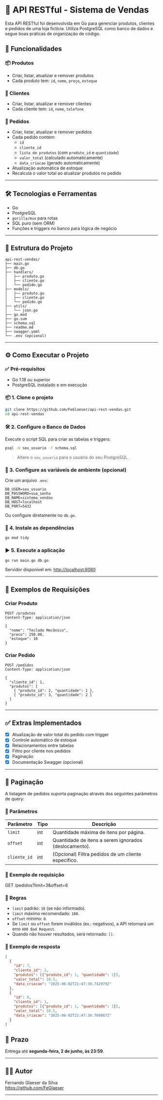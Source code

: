 # 🛒 API RESTful - Sistema de Vendas

Esta API RESTful foi desenvolvida em Go para gerenciar produtos, clientes e pedidos de uma loja fictícia. Utiliza PostgreSQL como banco de dados e segue boas práticas de organização de código.

## 🚀 Funcionalidades

### 📦 Produtos
- Criar, listar, atualizar e remover produtos
- Cada produto tem: `id`, `nome`, `preço`, `estoque`

### 👤 Clientes
- Criar, listar, atualizar e remover clientes
- Cada cliente tem: `id`, `nome`, `telefone`

### 🧾 Pedidos
- Criar, listar, atualizar e remover pedidos
- Cada pedido contém:
  - `id`
  - `cliente_id`
  - `lista de produtos` (com `produto_id` e `quantidade`)
  - `valor_total` (calculado automaticamente)
  - `data_criacao` (gerado automaticamente)
- Atualização automática de estoque
- Recalcula o valor total ao atualizar produtos no pedido

---

## 🛠️ Tecnologias e Ferramentas

- Go
- PostgreSQL
- `gorilla/mux` para rotas
- SQL puro (sem ORM)
- Funções e triggers no banco para lógica de negócio

---

## 📁 Estrutura do Projeto

```
api-rest-vendas/
├── main.go
├── db.go
├── handlers/
│   ├── produto.go
│   ├── cliente.go
│   └── pedido.go
├── models/
│   ├── produto.go
│   ├── cliente.go
│   └── pedido.go
├── utils/
│   └── json.go
├── go.mod
├── go.sum
├── schema.sql
├── readme.md
├── swagger.yaml
└── .env (opcional)
```

---

## ⚙️ Como Executar o Projeto

### ✅ Pré-requisitos

- Go 1.18 ou superior
- PostgreSQL instalado e em execução

### 📦 1. Clone o projeto

```bash
git clone https://github.com/FeGlaeser/api-rest-vendas.git
cd api-rest-vendas
```

### 🛠️ 2. Configure o Banco de Dados

Execute o script SQL para criar as tabelas e triggers:

```bash
psql -U seu_usuario -f schema.sql
```

> Altere o `seu_usuario` para o usuário do seu PostgreSQL.

### 🔐 3. Configure as variáveis de ambiente (opcional)

Crie um arquivo `.env`:

```env
DB_USER=seu_usuario
DB_PASSWORD=sua_senha
DB_NAME=sistema_vendas
DB_HOST=localhost
DB_PORT=5432
```

Ou configure diretamente no `db.go`.

### 🧰 4. Instale as dependências

```bash
go mod tidy
```

### ▶️ 5. Execute a aplicação

```bash
go run main.go db.go
```

Servidor disponível em: [http://localhost:8080](http://localhost:8080)

---

## 🔄 Exemplos de Requisições

### Criar Produto

```http
POST /produtos
Content-Type: application/json

{
  "nome": "Teclado Mecânico",
  "preco": 250.00,
  "estoque": 10
}
```

### Criar Pedido

```http
POST /pedidos
Content-Type: application/json

{
  "cliente_id": 1,
  "produtos": [
    { "produto_id": 2, "quantidade": 1 },
    { "produto_id": 3, "quantidade": 2 }
  ]
}
```

---

## ✅ Extras Implementados

- [x] Atualização de valor total do pedido com trigger
- [x] Controle automático de estoque
- [x] Relacionamentos entre tabelas
- [x] Filtro por cliente nos pedidos
- [x] Paginação
- [x] Documentação Swagger (opcional)

---

## 📄 Paginação

A listagem de pedidos suporta paginação através dos seguintes parâmetros de query:

### 🔹 Parâmetros

| Parâmetro   | Tipo   | Descrição                               |
|-------------|--------|-----------------------------------------|
| `limit`     | int    | Quantidade máxima de itens por página.  |
| `offset`    | int    | Quantidade de itens a serem ignorados (deslocamento). |
| `cliente_id`| int    | (Opcional) Filtra pedidos de um cliente específico. |

### 🔹 Exemplo de requisição
GET /pedidos?limit=3&offset=6
### 🔹 Regras

- `limit` padrão: `10` (se não informado).
- `limit` máximo recomendado: `100`.
- `offset` mínimo: `0`.
- Se `limit` ou `offset` forem inválidos (ex.: negativos), a API retornará um erro `400 Bad Request`.
- Quando não houver resultados, será retornado: `[]`.

### 🔹 Exemplo de resposta

```json
[
  {
    "id": 7,
    "cliente_id": 2,
    "produtos": [{"produto_id": 1, "quantidade": 1}],
    "valor_total": 10.5,
    "data_criacao": "2025-06-02T21:47:30.742979Z"
  },
  {
    "id": 8,
    "cliente_id": 1,
    "produtos": [{"produto_id": 1, "quantidade": 1}],
    "valor_total": 10.5,
    "data_criacao": "2025-06-02T21:47:30.769867Z"
  }
] 
```

## 📅 Prazo

Entrega até **segunda-feira, 2 de junho, às 23:59**.

---

## 👨‍💻 Autor

Fernando Glaeser da Silva  
https://github.com/FeGlaeser

---
